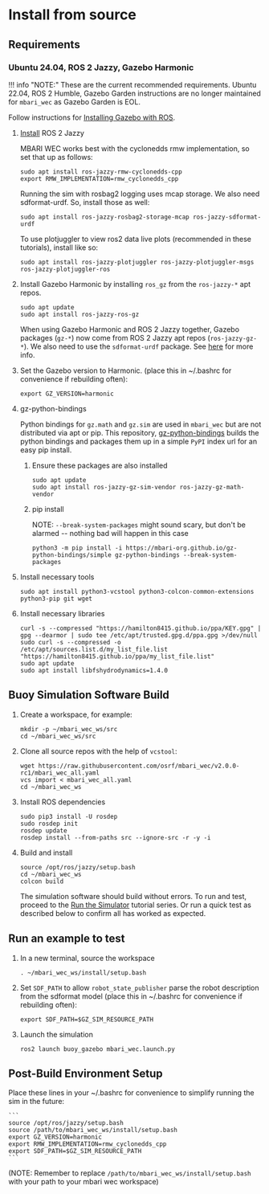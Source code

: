 # Install from source

## Requirements

### Ubuntu 24.04, ROS 2 Jazzy, Gazebo Harmonic
!!! info "NOTE:"
    These are the current recommended requirements. Ubuntu 22.04, ROS 2 Humble, Gazebo Garden
    instructions are no longer maintained for `mbari_wec` as Gazebo Garden is EOL.

Follow instructions for [Installing Gazebo with ROS](https://gazebosim.org/docs/harmonic/ros_installation/).

1. [Install](https://docs.ros.org/en/jazzy/Installation/Ubuntu-Install-Debs.html) ROS 2 Jazzy

    MBARI WEC works best with the cyclonedds rmw implementation, so set that up as follows:
   
    ```
    sudo apt install ros-jazzy-rmw-cyclonedds-cpp
    export RMW_IMPLEMENTATION=rmw_cyclonedds_cpp
    ```

    Running the sim with rosbag2 logging uses mcap storage. We also need sdformat-urdf.
    So, install those as well:

    ```
    sudo apt install ros-jazzy-rosbag2-storage-mcap ros-jazzy-sdformat-urdf
    ```

    To use plotjuggler to view ros2 data live plots (recommended in these tutorials), install like so:

    ```
    sudo apt install ros-jazzy-plotjuggler ros-jazzy-plotjuggler-msgs ros-jazzy-plotjuggler-ros
    ```

2. Install Gazebo Harmonic by installing `ros_gz` from the `ros-jazzy-*` apt repos.
   
    ```
    sudo apt update
    sudo apt install ros-jazzy-ros-gz
    ```

    When using Gazebo Harmonic and ROS 2 Jazzy together, Gazebo packages (`gz-*`) now come from
    ROS 2 Jazzy apt repos (`ros-jazzy-gz-*`). We also need to use the `sdformat-urdf` package.
    See [here](https://gazebosim.org/docs/harmonic/ros_installation/) for more info.

3. Set the Gazebo version to Harmonic. (place this in ~/.bashrc for convenience if rebuilding often):
   
    ```
    export GZ_VERSION=harmonic
    ```

4. gz-python-bindings

    Python bindings for `gz.math` and `gz.sim` are used in `mbari_wec` but are not distributed via apt or pip.
    This repository, [gz-python-bindings](https://github.com/mbari-org/gz-python-bindings) builds the python
    bindings and packages them up in a simple `PyPI` index url for an easy pip install.

    1. Ensure these packages are also installed
    
       ```
       sudo apt update
       sudo apt install ros-jazzy-gz-sim-vendor ros-jazzy-gz-math-vendor
       ```

    2. pip install

        NOTE: `--break-system-packages` might sound scary, but don't be alarmed -- nothing bad will happen in this case

        ```
        python3 -m pip install -i https://mbari-org.github.io/gz-python-bindings/simple gz-python-bindings --break-system-packages
        ```

5. Install necessary tools
   
    ```
    sudo apt install python3-vcstool python3-colcon-common-extensions python3-pip git wget
    ```

6. Install necessary libraries
   
    ```
    curl -s --compressed "https://hamilton8415.github.io/ppa/KEY.gpg" | gpg --dearmor | sudo tee /etc/apt/trusted.gpg.d/ppa.gpg >/dev/null
    sudo curl -s --compressed -o /etc/apt/sources.list.d/my_list_file.list "https://hamilton8415.github.io/ppa/my_list_file.list"
    sudo apt update
    sudo apt install libfshydrodynamics=1.4.0
    ```


## Buoy Simulation Software Build

1. Create a workspace, for example:
   
    ```
    mkdir -p ~/mbari_wec_ws/src
    cd ~/mbari_wec_ws/src
    ```

2. Clone all source repos with the help of `vcstool`:
   
    ```
    wget https://raw.githubusercontent.com/osrf/mbari_wec/v2.0.0-rc1/mbari_wec_all.yaml
    vcs import < mbari_wec_all.yaml
    cd ~/mbari_wec_ws
    ```

3. Install ROS dependencies
   
    ```
    sudo pip3 install -U rosdep
    sudo rosdep init
    rosdep update
    rosdep install --from-paths src --ignore-src -r -y -i
    ```

4. Build and install
    
    ```
    source /opt/ros/jazzy/setup.bash
    cd ~/mbari_wec_ws
    colcon build
    ```

   The simulation software should build without errors.  To run and test, proceed to the
   [Run the Simulator](../../tutorials.md#running-the-simulator) tutorial series.  Or run a quick
   test as described below to confirm all has worked as expected.

## Run an example to test

1. In a new terminal, source the workspace
   
    ```
    . ~/mbari_wec_ws/install/setup.bash
    ```

2. Set `SDF_PATH` to allow `robot_state_publisher` parse the robot description
   from the sdformat model (place this in ~/.bashrc for convenience if rebuilding often):

   ```
   export SDF_PATH=$GZ_SIM_RESOURCE_PATH
   ```

3. Launch the simulation
   
    ```
    ros2 launch buoy_gazebo mbari_wec.launch.py
    ```

## Post-Build Environment Setup

Place these lines in your ~/.bashrc for convenience to simplify running the sim in the future:
   
    ```
    source /opt/ros/jazzy/setup.bash
    source /path/to/mbari_wec_ws/install/setup.bash
    export GZ_VERSION=harmonic
    export RMW_IMPLEMENTATION=rmw_cyclonedds_cpp
    export SDF_PATH=$GZ_SIM_RESOURCE_PATH
    ```
(NOTE: Remember to replace `/path/to/mbari_wec_ws/install/setup.bash` with your path to your mbari wec workspace)
